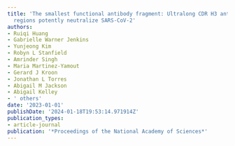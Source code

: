 ```yaml
---
title: 'The smallest functional antibody fragment: Ultralong CDR H3 antibody knob
  regions potently neutralize SARS-CoV-2'
authors:
- Ruiqi Huang
- Gabrielle Warner Jenkins
- Yunjeong Kim
- Robyn L Stanfield
- Amrinder Singh
- Maria Martinez-Yamout
- Gerard J Kroon
- Jonathan L Torres
- Abigail M Jackson
- Abigail Kelley
- ' others'
date: '2023-01-01'
publishDate: '2024-01-18T19:53:14.971914Z'
publication_types:
- article-journal
publication: '*Proceedings of the National Academy of Sciences*'
---
```

